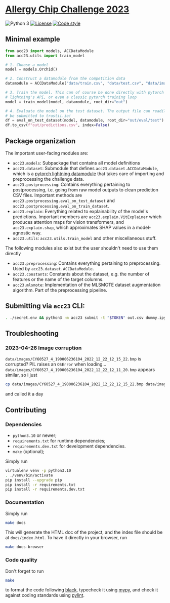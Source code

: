 # [Allergy Chip Challenge 2023](https://app.trustii.io/datasets/1439)

![Python 3](https://img.shields.io/badge/python-3-blue?logo=python)
[![License](https://img.shields.io/badge/license-MIT-green)](https://choosealicense.com/licenses/mit/)
[![Code style](https://img.shields.io/badge/style-black-black)](https://pypi.org/project/black)


## Minimal example

```py
from acc23 import models, ACCDataModule
from acc23.utils import train_model

# 1. Choose a model
model = models.Orchid()

# 2. Construct a datamodule from the competition data
datamodule = ACCDataModule("data/train.csv", "data/test.csv", "data/images")

# 3. Train the model. This can of course be done directly with pytorch
# lightning's API, or even a classic pytorch training loop
model = train_model(model, datamodule, root_dir="out")

# 4. Evaluate the model on the test dataset. The output file can readily
# be submitted to trustii.io!
df = eval_on_test_dataset(model, datamodule, root_dir="out/eval/test")
df.to_csv(f"out/predictions.csv", index=False)
```

## Package organization

The important user-facing modules are:

- `acc23.models`: Subpackage that contains all model definitions
- `acc23.dataset`: Submodule that defines `acc23.dataset.ACCDataModule`, which
  is a [pytorch lightning
  datamodule](https://lightning.ai/docs/pytorch/stable/api/lightning.pytorch.core.LightningDataModule.html)
  that takes care of importing and preprocessing the challenge data.
- `acc23.postprocessing`: Contains everything pertaining to postprocessing,
  i.e. going from raw model outputs to clean prediction CSV files. Important
  methods are `acc23.postprocessing.eval_on_test_dataset` and
  `acc23.postprocessing.eval_on_train_dataset`.
- `acc23.explain`: Everything related to explainability of the model's
  predictions. Important members are `acc23.explain.VitExplainer` which
  produces attention maps for vision transformers, and `acc23.explain.shap`,
  which approximates SHAP values in a model-agnostic way.
- `acc23.utils`: `acc23.utils.train_model` and other miscellaneous stuff.

The following modules also exist but the user shouldn't need to use them
directly

- `acc23.preprocessing`: Contains everything pertaining to preprocessing. Used
  by `acc23.dataset.ACCDataModule`.
- `acc23.constants`: Constants about the dataset, e.g. the number of features
  or the name of the target columns.
- `acc23.mlsmote`: Implementation of the MLSMOTE dataset augmentation
  algorithm. Part of the preprocessing pipeline.

## Submitting via `acc23` CLI:

```sh
. ./secret.env && python3 -m acc23 submit -t "$TOKEN" out.csv dummy.ipynb
```

## Troubleshooting

### 2023-04-26 Image corruption

`data/images/CY60527_4_190006236104_2022_12_22_12_15_22.bmp` is corrupted? PIL
raises an `OSError` when loading...
`data/images/CY60527_4_190006236104_2022_12_22_12_11_20.bmp` appears similar,
so i just

```sh
cp data/images/CY60527_4_190006236104_2022_12_22_12_15_22.bmp data/images/CY60527_4_190006236104_2022_12_22_12_11_20.bmp
```

and called it a day


## Contributing

### Dependencies

* `python3.10` or newer;
* `requirements.txt` for runtime dependencies;
* `requirements.dev.txt` for development dependencies.
* `make` (optional);

Simply run
```sh
virtualenv venv -p python3.10
. ./venv/bin/activate
pip install --upgrade pip
pip install -r requirements.txt
pip install -r requirements.dev.txt
```

### Documentation

Simply run
```sh
make docs
```
This will generate the HTML doc of the project, and the index file should be at
`docs/index.html`. To have it directly in your browser, run
```sh
make docs-browser
```

### Code quality

Don't forget to run
```sh
make
```
to format the code following [black](https://pypi.org/project/black/),
typecheck it using [mypy](http://mypy-lang.org/), and check it against coding
standards using [pylint](https://pylint.org/).
